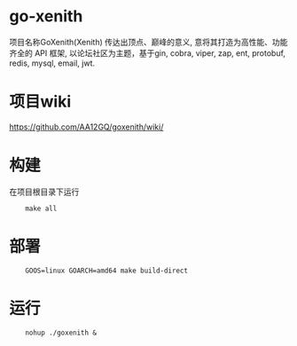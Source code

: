 # go-xenith

项目名称GoXenith(Xenith) 传达出顶点、巅峰的意义, 意将其打造为高性能、功能齐全的 API 框架, 以论坛社区为主题，基于gin, cobra, viper, zap, ent, protobuf, redis, mysql, email, jwt. 

# 项目wiki
https://github.com/AA12GQ/goxenith/wiki/

# 构建
在项目根目录下运行
```
    make all
```
# 部署

```
    GOOS=linux GOARCH=amd64 make build-direct
```

# 运行

```
    nohup ./goxenith &
```